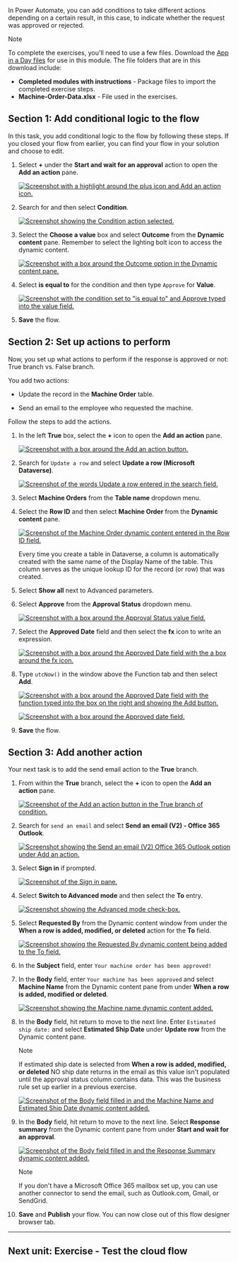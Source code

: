 In Power Automate, you can add conditions to take different actions depending on a certain result, in this case, to indicate whether the request was approved or rejected.

Note

To complete the exercises, you'll need to use a few files. Download the [App in a Day files](https://github.com/MicrosoftDocs/mslearn-developer-tools-power-platform/raw/master/in-a-day/AIAD/AppinADayStudentFiles.zip) for use in this module. The file folders that are in this download include:

- **Completed modules with instructions** - Package files to import the completed exercise steps.
- **Machine-Order-Data.xlsx** - File used in the exercises.

## Section 1: Add conditional logic to the flow

In this task, you add conditional logic to the flow by following these steps. If you closed your flow from earlier, you can find your flow in your solution and choose to edit.

1. Select **+** under the **Start and wait for an approval** action to open the **Add an action** pane.

    [![Screenshot with a highlight around the plus icon and Add an action icon.](https://learn.microsoft.com/en-us/training/modules/integrate-power-apps-online-workshop/media/add-new.png)](https://learn.microsoft.com/en-us/training/modules/integrate-power-apps-online-workshop/media/add-new.png#lightbox)

2. Search for and then select **Condition**.

    [![Screenshot showing the Condition action selected.](https://learn.microsoft.com/en-us/training/modules/integrate-power-apps-online-workshop/media/condition.png)](https://learn.microsoft.com/en-us/training/modules/integrate-power-apps-online-workshop/media/condition.png#lightbox)

3. Select the **Choose a value** box and select **Outcome** from the **Dynamic content** pane. Remember to select the lighting bolt icon to access the dynamic content.

    [![Screenshot with a box around the Outcome option in the Dynamic content pane.](https://learn.microsoft.com/en-us/training/modules/integrate-power-apps-online-workshop/media/outcome.png)](https://learn.microsoft.com/en-us/training/modules/integrate-power-apps-online-workshop/media/outcome.png#lightbox)

4. Select **is equal to** for the condition and then type `Approve` for **Value**.

    [![Screenshot with the condition set to "is equal to" and Approve typed into the value field.](https://learn.microsoft.com/en-us/training/modules/integrate-power-apps-online-workshop/media/approve.png)](https://learn.microsoft.com/en-us/training/modules/integrate-power-apps-online-workshop/media/approve.png#lightbox)

5. **Save** the flow.

## Section 2: Set up actions to perform

Now, you set up what actions to perform if the response is approved or not: True branch vs. False branch.

You add two actions:

- Update the record in the **Machine Order** table.

- Send an email to the employee who requested the machine.

Follow the steps to add the actions.

1. In the left **True** box, select the **+** icon to open the **Add an action** pane.

    [![Screenshot with a box around the Add an action button.](https://learn.microsoft.com/en-us/training/modules/integrate-power-apps-online-workshop/media/action.png)](https://learn.microsoft.com/en-us/training/modules/integrate-power-apps-online-workshop/media/action.png#lightbox)

2. Search for `Update a row` and select **Update a row (Microsoft Dataverse)**.

    [![Screenshot of the words Update a row entered in the search field.](https://learn.microsoft.com/en-us/training/modules/integrate-power-apps-online-workshop/media/update.png)](https://learn.microsoft.com/en-us/training/modules/integrate-power-apps-online-workshop/media/update.png#lightbox)

3. Select **Machine Orders** from the **Table name** dropdown menu.

4. Select the **Row ID** and then select **Machine Order** from the **Dynamic content** pane.

    [![Screenshot of the Machine Order dynamic content entered in the Row ID field.](https://learn.microsoft.com/en-us/training/modules/integrate-power-apps-online-workshop/media/row.png)](https://learn.microsoft.com/en-us/training/modules/integrate-power-apps-online-workshop/media/row.png#lightbox)

    Every time you create a table in Dataverse, a column is automatically created with the same name of the Display Name of the table. This column serves as the unique lookup ID for the record (or row) that was created.

5. Select **Show all** next to Advanced parameters.

6. Select **Approve** from the **Approval Status** dropdown menu.

    [![Screenshot with a box around the Approval Status value field.](https://learn.microsoft.com/en-us/training/modules/integrate-power-apps-online-workshop/media/approval.svg)](https://learn.microsoft.com/en-us/training/modules/integrate-power-apps-online-workshop/media/approval.svg#lightbox)

7. Select the **Approved Date** field and then select the **fx** icon to write an expression.

    [![Screenshot with a box around the Approved Date field with the a box around the fx icon.](https://learn.microsoft.com/en-us/training/modules/integrate-power-apps-online-workshop/media/approve-expression.png)](https://learn.microsoft.com/en-us/training/modules/integrate-power-apps-online-workshop/media/approve-expression.png#lightbox)

8. Type `utcNow()` in the window above the Function tab and then select **Add**.

    [![Screenshot with a box around the Approved Date field with the function typed into the box on the right and showing the Add button.](https://learn.microsoft.com/en-us/training/modules/integrate-power-apps-online-workshop/media/approved.png)](https://learn.microsoft.com/en-us/training/modules/integrate-power-apps-online-workshop/media/approved.png#lightbox)

    [![Screenshot with a box around the Approved date field.](https://learn.microsoft.com/en-us/training/modules/integrate-power-apps-online-workshop/media/utc-now.png)](https://learn.microsoft.com/en-us/training/modules/integrate-power-apps-online-workshop/media/utc-now.png#lightbox)

9. **Save** the flow.

## Section 3: Add another action

Your next task is to add the send email action to the **True** branch.

1. From within the **True** branch, select the **+** icon to open the **Add an action** pane.

    [![Screenshot  of the Add an action button in the True branch of condition.](https://learn.microsoft.com/en-us/training/modules/integrate-power-apps-online-workshop/media/add-action.png)](https://learn.microsoft.com/en-us/training/modules/integrate-power-apps-online-workshop/media/add-action.png#lightbox)

2. Search for `send an email` and select **Send an email (V2) - Office 365 Outlook**.

    [![Screenshot showing the Send an email (V2) Office 365 Outlook option under Add an action.](https://learn.microsoft.com/en-us/training/modules/integrate-power-apps-online-workshop/media/email.png)](https://learn.microsoft.com/en-us/training/modules/integrate-power-apps-online-workshop/media/email.png#lightbox)

3. Select **Sign in** if prompted.

    [![Screenshot of the Sign in pane.](https://learn.microsoft.com/en-us/training/modules/integrate-power-apps-online-workshop/media/sign-in.png)](https://learn.microsoft.com/en-us/training/modules/integrate-power-apps-online-workshop/media/sign-in.png#lightbox)

4. Select **Switch to Advanced mode** and then select the **To** entry.

    [![Screenshot showing the Advanced mode check-box.](https://learn.microsoft.com/en-us/training/modules/integrate-power-apps-online-workshop/media/switch.png)](https://learn.microsoft.com/en-us/training/modules/integrate-power-apps-online-workshop/media/switch.png)

5. Select **Requested By** from the Dynamic content window from under the **When a row is added, modified, or deleted** action for the **To** field.

    [![Screenshot showing the Requested By dynamic content being added to the To field.](https://learn.microsoft.com/en-us/training/modules/integrate-power-apps-online-workshop/media/requested.png)](https://learn.microsoft.com/en-us/training/modules/integrate-power-apps-online-workshop/media/requested.png#lightbox)

6. In the **Subject** field, enter `Your machine order has been approved!`

7. In the **Body** field, enter `Your machine has been approved` and select **Machine Name** from the Dynamic content pane from under **When a row is added, modified or deleted**.

    [![Screenshot showing the Machine name dynamic content added.](https://learn.microsoft.com/en-us/training/modules/integrate-power-apps-online-workshop/media/code.png)](https://learn.microsoft.com/en-us/training/modules/integrate-power-apps-online-workshop/media/code.png#lightbox)

8. In the **Body** field, hit return to move to the next line. Enter `Estimated ship date:` and select **Estimated Ship Date** under **Update row** from the Dynamic content pane.

    Note

    If estimated ship date is selected from **When a row is added, modified, or deleted** NO ship date returns in the email as this value isn't populated until the approval status column contains data. This was the business rule set up earlier in a previous exercise.

    [![Screenshot of the Body field filled in and the Machine Name and Estimated Ship Date dynamic content added.](https://learn.microsoft.com/en-us/training/modules/integrate-power-apps-online-workshop/media/body.png)](https://learn.microsoft.com/en-us/training/modules/integrate-power-apps-online-workshop/media/body.png#lightbox)

9. In the **Body** field, hit return to move to the next line. Select **Response summary** from the Dynamic content pane from under **Start and wait for an approval**.

    [![Screenshot of the Body field filled in and the Response Summary dynamic content added.](https://learn.microsoft.com/en-us/training/modules/integrate-power-apps-online-workshop/media/response-summary.png)](https://learn.microsoft.com/en-us/training/modules/integrate-power-apps-online-workshop/media/response-summary.png#lightbox)

    Note

    If you don't have a Microsoft Office 365 mailbox set up, you can use another connector to send the email, such as Outlook.com, Gmail, or SendGrid.

10. **Save** and **Publish** your flow. You can now close out of this flow designer browser tab.

___

## Next unit: Exercise - Test the cloud flow
